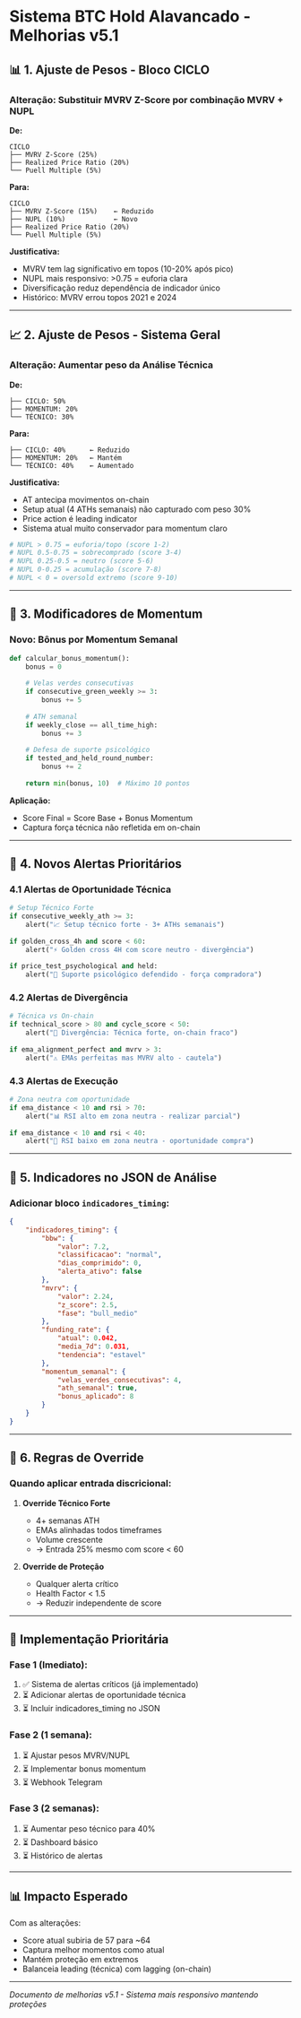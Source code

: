 # Sistema BTC Hold Alavancado - Melhorias v5.1

## 📊 1. Ajuste de Pesos - Bloco CICLO

### Alteração: Substituir MVRV Z-Score por combinação MVRV + NUPL

**De:**
```
CICLO
├── MVRV Z-Score (25%)
├── Realized Price Ratio (20%)
└── Puell Multiple (5%)
```

**Para:**
```
CICLO
├── MVRV Z-Score (15%)    ← Reduzido
├── NUPL (10%)            ← Novo
├── Realized Price Ratio (20%)
└── Puell Multiple (5%)
```

**Justificativa:**
- MVRV tem lag significativo em topos (10-20% após pico)
- NUPL mais responsivo: >0.75 = euforia clara
- Diversificação reduz dependência de indicador único
- Histórico: MVRV errou topos 2021 e 2024

---

## 📈 2. Ajuste de Pesos - Sistema Geral

### Alteração: Aumentar peso da Análise Técnica

**De:**
```
├── CICLO: 50%
├── MOMENTUM: 20%
└── TÉCNICO: 30%
```

**Para:**
```
├── CICLO: 40%      ← Reduzido
├── MOMENTUM: 20%   ← Mantém
└── TÉCNICO: 40%    ← Aumentado
```

**Justificativa:**
- AT antecipa movimentos on-chain
- Setup atual (4 ATHs semanais) não capturado com peso 30%
- Price action é leading indicator
- Sistema atual muito conservador para momentum claro

```python
# NUPL > 0.75 = euforia/topo (score 1-2)
# NUPL 0.5-0.75 = sobrecomprado (score 3-4)  
# NUPL 0.25-0.5 = neutro (score 5-6)
# NUPL 0-0.25 = acumulação (score 7-8)
# NUPL < 0 = oversold extremo (score 9-10)
```

---

## 🎯 3. Modificadores de Momentum

### Novo: Bônus por Momentum Semanal

```python
def calcular_bonus_momentum():
    bonus = 0
    
    # Velas verdes consecutivas
    if consecutive_green_weekly >= 3:
        bonus += 5
        
    # ATH semanal
    if weekly_close == all_time_high:
        bonus += 3
        
    # Defesa de suporte psicológico
    if tested_and_held_round_number:
        bonus += 2
        
    return min(bonus, 10)  # Máximo 10 pontos
```

**Aplicação:** 
- Score Final = Score Base + Bonus Momentum
- Captura força técnica não refletida em on-chain

---

## 🔔 4. Novos Alertas Prioritários

### 4.1 Alertas de Oportunidade Técnica
```python
# Setup Técnico Forte
if consecutive_weekly_ath >= 3:
    alert("📈 Setup técnico forte - 3+ ATHs semanais")
    
if golden_cross_4h and score < 60:
    alert("⚡ Golden cross 4H com score neutro - divergência")
    
if price_test_psychological and held:
    alert("💪 Suporte psicológico defendido - força compradora")
```

### 4.2 Alertas de Divergência
```python
# Técnica vs On-chain
if technical_score > 80 and cycle_score < 50:
    alert("🔄 Divergência: Técnica forte, on-chain fraco")
    
if ema_alignment_perfect and mvrv > 3:
    alert("⚠️ EMAs perfeitas mas MVRV alto - cautela")
```

### 4.3 Alertas de Execução
```python
# Zona neutra com oportunidade
if ema_distance < 10 and rsi > 70:
    alert("📊 RSI alto em zona neutra - realizar parcial")
    
if ema_distance < 10 and rsi < 40:
    alert("🛒 RSI baixo em zona neutra - oportunidade compra")
```

---

## 💾 5. Indicadores no JSON de Análise

### Adicionar bloco `indicadores_timing`:

```json
{
    "indicadores_timing": {
        "bbw": {
            "valor": 7.2,
            "classificacao": "normal",
            "dias_comprimido": 0,
            "alerta_ativo": false
        },
        "mvrv": {
            "valor": 2.24,
            "z_score": 2.5,
            "fase": "bull_medio"
        },
        "funding_rate": {
            "atual": 0.042,
            "media_7d": 0.031,
            "tendencia": "estavel"
        },
        "momentum_semanal": {
            "velas_verdes_consecutivas": 4,
            "ath_semanal": true,
            "bonus_aplicado": 8
        }
    }
}
```

---

## 📝 6. Regras de Override

### Quando aplicar entrada discricional:

1. **Override Técnico Forte**
   - 4+ semanas ATH
   - EMAs alinhadas todos timeframes
   - Volume crescente
   - → Entrada 25% mesmo com score < 60

2. **Override de Proteção**
   - Qualquer alerta crítico
   - Health Factor < 1.5
   - → Reduzir independente de score

---

## 🚀 Implementação Prioritária

### Fase 1 (Imediato):
1. ✅ Sistema de alertas críticos (já implementado)
2. ⏳ Adicionar alertas de oportunidade técnica
3. ⏳ Incluir indicadores_timing no JSON

### Fase 2 (1 semana):
1. ⏳ Ajustar pesos MVRV/NUPL
2. ⏳ Implementar bonus momentum
3. ⏳ Webhook Telegram

### Fase 3 (2 semanas):
1. ⏳ Aumentar peso técnico para 40%
2. ⏳ Dashboard básico
3. ⏳ Histórico de alertas

---

## 📊 Impacto Esperado

Com as alterações:
- Score atual subiria de 57 para ~64
- Captura melhor momentos como atual
- Mantém proteção em extremos
- Balanceia leading (técnica) com lagging (on-chain)

---

*Documento de melhorias v5.1 - Sistema mais responsivo mantendo proteções*